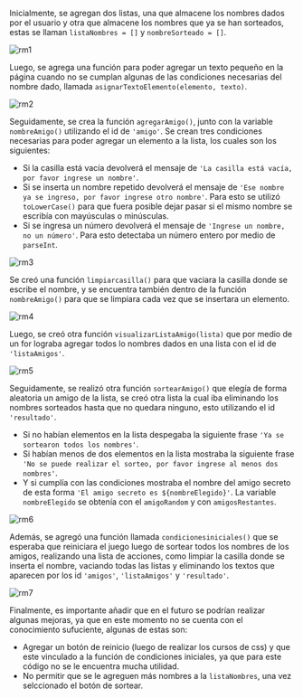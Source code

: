 Inicialmente, se agregan dos listas, una que almacene los nombres dados por el usuario y otra que almacene los nombres que ya se han sorteados, estas se llaman ```listaNombres = []``` y ```nombreSorteado = []```.

![rm1](https://github.com/user-attachments/assets/c478bbc1-43a3-4cf9-acbd-442f5afa5b60)

Luego, se agrega una función para poder agregar un texto pequeño en la página cuando no se cumplan algunas de las condiciones necesarias del nombre dado, llamada ```asignarTextoElemento(elemento, texto)```.

![rm2](https://github.com/user-attachments/assets/2f497f7c-b3f6-4109-8a7f-4ba8a4e60ae5)

Seguidamente, se crea la función ```agregarAmigo()```, junto con la variable ```nombreAmigo()``` utilizando el id de ```'amigo'```. Se crean tres condiciones necesarias para poder agregar un elemento a la lista, los cuales son los siguientes: 
- Si la casilla está vacía devolverá el mensaje de ```'La casilla está vacía, por favor ingrese un nombre'```.
- Si se inserta un nombre repetido devolverá el mensaje de ```'Ese nombre ya se ingreso, por favor ingrese otro nombre'```. Para esto se utilizó ```toLowerCase()``` para que fuera posible dejar pasar si el mismo nombre se escribía con mayúsculas o minúsculas.
- Si se ingresa un número devolverá el mensaje de ```'Ingrese un nombre, no un número'```. Para esto detectaba un número entero por medio de ```parseInt```.

![rm3](https://github.com/user-attachments/assets/49426e87-0572-43e8-9989-6eabe4590301)

Se creó una función ```limpiarcasilla()``` para que vaciara la casilla donde se escribe el nombre, y se encuentra también dentro de la función ```nombreAmigo()``` para que se limpiara cada vez que se insertara un elemento.

![rm4](https://github.com/user-attachments/assets/07627a90-3976-4136-9c43-cc845419fa2d)

Luego, se creó otra función ```visualizarListaAmigo(lista)``` que por medio de un for lograba agregar todos lo nombres dados en una lista con el id de ```'listaAmigos'```.

![rm5](https://github.com/user-attachments/assets/129eb0c2-4c94-49e7-98d3-83d79f464be6)

Seguidamente, se realizó otra función ```sortearAmigo()``` que elegía de forma aleatoria un amigo de la lista, se creó otra lista la cual iba eliminando los nombres sorteados hasta que no quedara ninguno, esto utilizando el id ```'resultado'```.
- Si no habían elementos en la lista despegaba la siguiente frase ```'Ya se sortearon todos los nombres'```.
- Si habían menos de dos elementos en la lista mostraba la siguiente frase ```'No se puede realizar el sorteo, por favor ingrese al menos dos nombres'```.
- Y si cumplía con las condiciones mostraba el nombre del amigo secreto de esta forma ```'El amigo secreto es ${nombreElegido}'```. La variable ```nombreElegido``` se obtenía con el ```amigoRandom``` y con ```amigosRestantes```. 

![rm6](https://github.com/user-attachments/assets/2f041618-4b13-4fae-beb3-5708b05f1970)

Además, se agregó una función llamada ```condicionesiniciales()``` que se esperaba que reiniciara el juego luego de sortear todos los nombres de los amigos, realizando una lista de acciones, como limpiar la casilla donde se inserta el nombre, vaciando todas las listas y eliminando los textos que aparecen por los id ```'amigos'```, ```'listaAmigos'``` y ```'resultado'```. 

![rm7](https://github.com/user-attachments/assets/4b91c53e-f7a4-4049-87dd-06274c8f3f8f)

Finalmente, es importante añadir que en el futuro se podrían realizar algunas mejoras, ya que en este momento no se cuenta con el conocimiento sufuciente, algunas de estas son:
- Agregar un botón de reinicio (luego de realizar los cursos de css) y que este vinculado a la función de condiciones iniciales, ya que para este código no se le encuentra mucha utilidad.
- No permitir que se le agreguen más nombres a la ```listaNombres```, una vez selccionado el botón de sortear.

